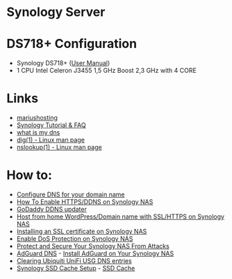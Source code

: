 # Synology Server

# DS718+ Configuration
- Synology DS718+ ([User Manual](https://global.download.synology.com/download/Document/Hardware/HIG/DiskStation/18-year/DS718+/enu/Syno_HIG_DS718_Plus_enu.pdf))
- 1  CPU Intel Celeron J3455 1,5 GHz Boost 2,3 GHz with 4 CORE

# Links
- [mariushosting](https://mariushosting.com/)
- [Synology Tutorial & FAQ](https://www.synology.com/en-global/knowledgebase/DSM/tutorial)
- [what is my dns](https://www.whatsmydns.net/)
- [dig(1) - Linux man page](https://linux.die.net/man/1/dig)
- [nslookup(1) - Linux man page](https://linux.die.net/man/1/nslookup)

# How to:
- [Configure DNS for your domain name](https://uk.godaddy.com/help/add-an-a-record-19238)
- [How To Enable HTTPS/DDNS on Synology NAS](https://mariushosting.com/how-do-i-enable-https-on-my-synology-nas/)
- [GoDaddy DDNS updater](http://teanazar.com/2016/05/godaddy-ddns-updater/)
- [Host from home WordPress/Domain name with SSL/HTTPS on Synology NAS](https://mariushosting.com/host-from-home-wordpress-domain-name-with-ssl-https-on-synology-nas/)
- [Installing an SSL certificate on Synology NAS](https://www.namecheap.com/support/knowledgebase/article.aspx/9635/33/installing-an-ssl-certificate-on-synology-nas)
- [Enable DoS Protection on Synology NAS](https://mariushosting.com/how-to-enable-dos-protection-on-synology-nas/)
- [Protect and Secure Your Synology NAS From Attacks](https://mariushosting.com/how-to-protect-and-secure-your-synology-nas-from-attacks/)
- [AdGuard DNS](https://adguard.com/en/adguard-dns/overview.html#instruction) - [Install AdGuard on Your Synology NAS](https://mariushosting.com/how-to-install-adguard-on-your-synology-nas/)
- [Clearing Ubiquiti UniFi USG DNS entries](https://durdle.com/2018/09/17/clearing-ubiquiti-unifi-usg-dns-entries/)
- [Synology SSD Cache Setup](https://techthoughts.info/synology-ssd-cache-setup-testing/) - [SSD Cache](https://www.synology.com/en-global/knowledgebase/DSM/help/DSM/StorageManager/genericssdcache)